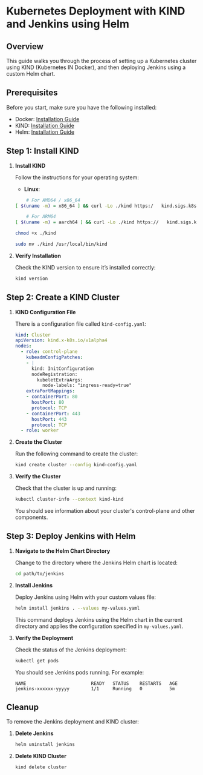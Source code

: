 # Kubernetes Deployment with KIND and Jenkins using Helm

## Overview

This guide walks you through the process of setting up a Kubernetes cluster using KIND (Kubernetes IN Docker), and then deploying Jenkins using a custom Helm chart.

## Prerequisites

Before you start, make sure you have the following installed:

- Docker: [Installation Guide](https://docs.docker.com/get-docker/)
- KIND: [Installation Guide](https://kind.sigs.k8s.io/docs/user/quick-start/)
- Helm: [Installation Guide](https://helm.sh/docs/intro/install/)

## Step 1: Install KIND

1. **Install KIND**

   Follow the instructions for your operating system:

   - **Linux**:

    ```sh
        # For AMD64 / x86_64
    [ $(uname -m) = x86_64 ] && curl -Lo ./kind https:/   kind.sigs.k8s.io/dl/v0.24.0/kind-linux-amd64

        # For ARM64
    [ $(uname -m) = aarch64 ] && curl -Lo ./kind https://   kind.sigs.k8s.io/dl/v0.24.0/kind-linux-arm64

    chmod +x ./kind

    sudo mv ./kind /usr/local/bin/kind
    ```

2. **Verify Installation**

   Check the KIND version to ensure it’s installed correctly:

   ```sh
   kind version
   ```

## Step 2: Create a KIND Cluster

1. **KIND Configuration File**

   There is a configuration file called `kind-config.yaml`:

   ```yaml
   kind: Cluster
   apiVersion: kind.x-k8s.io/v1alpha4
   nodes:
     - role: control-plane
       kubeadmConfigPatches:
       - |
         kind: InitConfiguration
         nodeRegistration:
           kubeletExtraArgs:
             node-labels: "ingress-ready=true"
       extraPortMappings:
       - containerPort: 80
         hostPort: 80
         protocol: TCP
       - containerPort: 443
         hostPort: 443
         protocol: TCP
     - role: worker
   ```

2. **Create the Cluster**

   Run the following command to create the cluster:

   ```sh
   kind create cluster --config kind-config.yaml
   ```

3. **Verify the Cluster**

   Check that the cluster is up and running:

   ```sh
   kubectl cluster-info --context kind-kind
   ```

   You should see information about your cluster's control-plane and other components.

## Step 3: Deploy Jenkins with Helm

1. **Navigate to the Helm Chart Directory**

   Change to the directory where the Jenkins Helm chart is located:

   ```sh
   cd path/to/jenkins
   ```

2. **Install Jenkins**

   Deploy Jenkins using Helm with your custom values file:

   ```sh
   helm install jenkins . --values my-values.yaml
   ```

   This command deploys Jenkins using the Helm chart in the current directory and applies the configuration specified in `my-values.yaml`.

3. **Verify the Deployment**

   Check the status of the Jenkins deployment:

   ```sh
   kubectl get pods
   ```

   You should see Jenkins pods running. For example:

   ```
   NAME                        READY   STATUS    RESTARTS   AGE
   jenkins-xxxxxx-yyyyy        1/1     Running   0          5m
   ```

## Cleanup

To remove the Jenkins deployment and KIND cluster:

1. **Delete Jenkins**

   ```sh
   helm uninstall jenkins
   ```

2. **Delete KIND Cluster**

   ```sh
   kind delete cluster
   ```